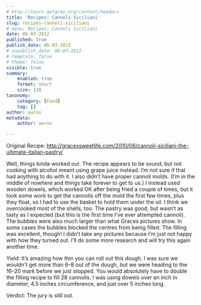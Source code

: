 ```yaml
---
# http://learn.getgrav.org/content/headers
title: 'Recipes: Cannoli Siciliani'
slug: recipes-cannoli-siciliani
# menu: Recipes: Cannoli Siciliani
date: 06-03-2012
published: true
publish_date: 06-03-2012
# unpublish_date: 06-03-2012
# template: false
# theme: false
visible: true
summary:
    enabled: true
    format: short
    size: 128
taxonomy:
    category: [Food]
    tag: []
author: aaron
metadata:
    author: aaron

---
```


Original Recipe: <http://gracessweetlife.com/2010/06/cannoli-siciliani-the-ultimate-italian-pastry/>

Well, things kinda worked out. The recipe appears to be sound, but not cooking with alcohol meant using grape juice instead. I’m not sure if that had anything to do with it. I also didn’t have proper cannoli molds. (I’m in the middle of nowhere and things take forever to get to us.) I instead used wooden dowels, which worked OK after being fried a couple of times, but it took some work to get the cannolis off the mold the first few times, plus they float, so I had to use the basket to hold them under the oil. I think we overcooked most of the shells, too. The pastry was good, but wasn’t as tasty as I expected (but this is the first time I’ve ever attempted cannoli). The bubbles were also much larger than what Graces pictures show. In some cases the bubbles blocked the centres from being filled. The filling was excellent, though! I didn’t take any pictures because I’m just not happy with how they turned out. I’ll do some more research and will try this again another time.

Yield: It’s amazing how thin you can roll out this dough. I was sure we wouldn’t get more than 6–8 out of the dough, but we were heading to the 16–20 mark before we just stopped. You would absolutely have to double the filling recipe to fill 28 cannolis. I was using dowels over an inch in diameter, 4.5 inches circumference, and just over 5 inches long.

Verdict: The jury is still out.
